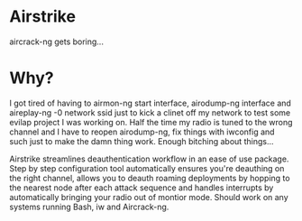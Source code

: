 # Airstrike
aircrack-ng gets boring...

# Why?
I got tired of having to airmon-ng start interface, airodump-ng interface and aireplay-ng -0 network ssid just to kick a clinet off my network to test some evilap project I was working on.  Half the time my radio is tuned to the wrong channel and I have to reopen airodump-ng, fix things with iwconfig and such just to make the damn thing work.  Enough bitching about things...

Airstrike streamlines deauthentication workflow in an ease of use package.  Step by step configuration tool automatically ensures you're deauthing on the right channel, allows you to deauth roaming deployments by hopping to the nearest node after each attack sequence and handles interrupts by automatically bringing your radio out of montior mode.  Should work on any systems running Bash, iw and Aircrack-ng.
